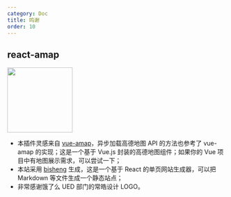 ```yaml
---
category: Doc
title: 鸣谢
order: 10
---
```


## react-amap

<img width="150" src="https://cloud.githubusercontent.com/assets/3898898/23833571/e5c7ae68-0782-11e7-8590-cecf4f3c969f.png" />

+ 本插件灵感来自 [vue-amap](https://elemefe.github.io/vue-amap/#/)，异步加载高德地图 API 的方法也参考了 vue-amap 的实现；这是一个基于 Vue.js 封装的高德地图组件；如果你的 Vue 项目中有地图展示需求，可以尝试一下；
+ 本站采用 [bisheng](https://github.com/benjycui/bisheng) 生成，这是一个基于 React 的单页网站生成器，可以把 Markdown 等文件生成一个静态站点；
+ 非常感谢饿了么 UED 部门的常皓设计 LOGO。
